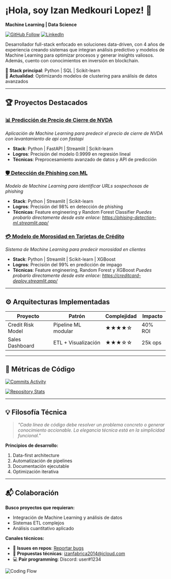 # ¡Hola, soy Izan Medkouri Lopez! 👋  
**Machine Learning | Data Science**  

[![GitHub Follow](https://img.shields.io/github/followers/0xfabrica?label=Follow%20My%20Code&style=social)](https://github.com/0xfabrica)
[![LinkedIn](https://img.shields.io/badge/LinkedIn-Professional%20Profile-blue?style=flat&logo=linkedin)](https://www.linkedin.com/in/izan-medkouri-a01071266/)

Desarrollador full-stack enfocado en soluciones data-driven, con 4 años de experiencia creando sistemas que integran análisis predictivo y modelos de Machine Learning para optimizar procesos y generar insights valiosos. Además, cuento con conocimientos en inversión en blockchain.

🔧 **Stack principal**: Python | SQL | Scikit-learn  
🌱 **Actualidad**: Optimizando modelos de clustering para análisis de datos avanzados

---

## 🏆 Proyectos Destacados

### [📊 Predicción de Precio de Cierre de NVDA](https://github.com/0xfabrica/nvda_lr)
_Aplicación de Machine Learning para predecir el precio de cierre de NVDA con levantamiento de api con fastapi_
- **Stack**: Python | FastAPI | Streamlit | Scikit-learn
- **Logros**: Precisión del modelo 0.9999 en regresión lineal
- **Técnicas**: Preprocesamiento avanzado de datos y API de predicción

### [🛡️ Detección de Phishing con ML](https://github.com/0xfabrica/phising-detection-ml)
_Modelo de Machine Learning para identificar URLs sospechosas de phishing_
- **Stack**: Python | Streamlit | Scikit-learn
- **Logros**: Precisión del 98% en detección de phishing
- **Técnicas**: Feature engineering y Random Forest Classifier
_Puedes probarlo directamente desde este enlace: https://phising-detection-ml.streamlit.app/_

### [💳 Modelo de Morosidad en Tarjetas de Crédito](https://creditcard-deploy.streamlit.app/)
*Sistema de Machine Learning para predecir morosidad en clientes*

- **Stack**: Python | Streamlit | Scikit-learn | XGBoost
- **Logros**: Precisión del 99% en predicción de impago
- **Técnicas**: Feature engineering, Random Forest y XGBoost
_Puedes probarlo directamente desde este enlace: https://creditcard-deploy.streamlit.app/_




---

## ⚙️ Arquitecturas Implementadas

| Proyecto           | Patrón                 | Complejidad | Impacto  |
|--------------------|------------------------|-------------|----------|
| Credit Risk Model  | Pipeline ML modular    | ★★★★☆      | 40% ROI  |
| Sales Dashboard    | ETL + Visualización    | ★★★☆☆      | 25k ops  |

---

## 📌 Métricas de Código

[![Commits Activity](https://github-readme-stats.vercel.app/api/wakatime?username=0xfabrica&layout=compact&theme=dark&hide_border=true)](https://github.com/0xfabrica)

[![Repository Stats](https://github-readme-stats.vercel.app/api/pin/?username=0xfabrica&repo=sales_data&theme=radical)](https://github.com/0xfabrica/sales_data)

---

## 💡 Filosofía Técnica

> _"Cada línea de código debe resolver un problema concreto o generar conocimiento accionable. La elegancia técnica está en la simplicidad funcional."_

**Principios de desarrollo:**
1. Data-first architecture
2. Automatización de pipelines
3. Documentación ejecutable
4. Optimización iterativa

---

## 📬 Colaboración

**Busco proyectos que requieran:**
- Integración de Machine Learning y análisis de datos
- Sistemas ETL complejos
- Análisis cuantitativo aplicado

**Canales técnicos:**
- 🐛 **Issues en repos**: [Reportar bugs](https://github.com/0xfabrica/sales_data/issues)
- 📄 **Propuestas técnicas**: izanfabrica2014@icloud.com
- 💻 **Pair programming**: Discord: user#1234

![Coding Flow](https://media.giphy.com/media/LMcB8XospGZO8UQq87/giphy.gif)

